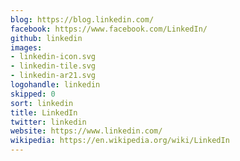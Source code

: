 ```yaml
---
blog: https://blog.linkedin.com/
facebook: https://www.facebook.com/LinkedIn/
github: linkedin
images:
- linkedin-icon.svg
- linkedin-tile.svg
- linkedin-ar21.svg
logohandle: linkedin
skipped: 0
sort: linkedin
title: LinkedIn
twitter: linkedin
website: https://www.linkedin.com/
wikipedia: https://en.wikipedia.org/wiki/LinkedIn
---
```

